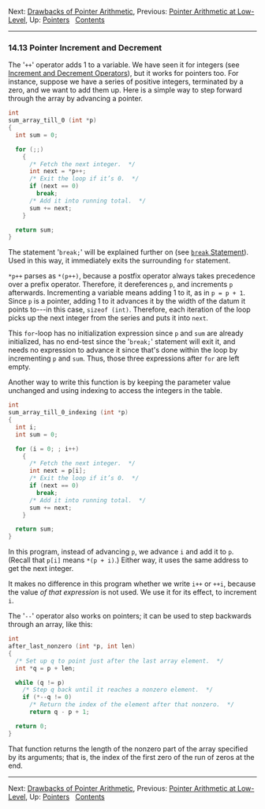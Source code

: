 Next: [Drawbacks of Pointer
Arithmetic](Pointer-Arithmetic-Drawbacks.md), Previous: [Pointer
Arithmetic at Low-Level](Low_002dLevel-Pointer-Arithmetic.md), Up:
[Pointers](Pointers.md)  
[Contents](index.md#SEC_Contents "Table of contents")  

------------------------------------------------------------------------


### 14.13 Pointer Increment and Decrement 


The '`++`' operator adds 1 to a variable. We have seen it for
integers (see [Increment and Decrement
Operators](Increment_002fDecrement.md)), but it works for pointers
too. For instance, suppose we have a series of positive integers,
terminated by a zero, and we want to add them up. Here is a simple way
to step forward through the array by advancing a pointer.

``` C
int
sum_array_till_0 (int *p)
{
  int sum = 0;

  for (;;)
    {
      /* Fetch the next integer.  */
      int next = *p++;
      /* Exit the loop if it’s 0.  */
      if (next == 0)
        break;
      /* Add it into running total.  */
      sum += next;
    }

  return sum;
}
```

The statement '`break;`' will be explained further on (see
[`break` Statement](break-Statement.md)). Used in this way, it
immediately exits the surrounding `for` statement.

`*p++` parses as `*(p++)`, because a postfix operator always takes
precedence over a prefix operator. Therefore, it dereferences `p`, and
increments `p` afterwards. Incrementing a variable means adding 1 to it,
as in `p = p + 1`. Since `p` is a pointer, adding 1 to it advances it by
the width of the datum it points to---in this case, `sizeof (int)`.
Therefore, each iteration of the loop picks up the next integer from the
series and puts it into `next`.

This `for`-loop has no initialization expression since `p` and `sum` are
already initialized, has no end-test since the '`break;`'
statement will exit it, and needs no expression to advance it since
that's done within the loop by incrementing `p` and `sum`. Thus, those
three expressions after `for` are left empty.

Another way to write this function is by keeping the parameter value
unchanged and using indexing to access the integers in the table.

``` C
int
sum_array_till_0_indexing (int *p)
{
  int i;
  int sum = 0;

  for (i = 0; ; i++)
    {
      /* Fetch the next integer.  */
      int next = p[i];
      /* Exit the loop if it’s 0.  */
      if (next == 0)
        break;
      /* Add it into running total.  */
      sum += next;
    }

  return sum;
}
```

In this program, instead of advancing `p`, we advance `i` and add it to
`p`. (Recall that `p[i]` means `*(p + i)`.) Either way, it uses the same
address to get the next integer.

It makes no difference in this program whether we write `i++` or `++i`,
because the value *of that expression* is not used. We use it for its
effect, to increment `i`.

The '`--`' operator also works on pointers; it can be used to
step backwards through an array, like this:

``` C
int
after_last_nonzero (int *p, int len)
{
  /* Set up q to point just after the last array element.  */
  int *q = p + len;

  while (q != p)
    /* Step q back until it reaches a nonzero element.  */
    if (*--q != 0)
      /* Return the index of the element after that nonzero.  */
      return q - p + 1;

  return 0;
}
```

That function returns the length of the nonzero part of the array
specified by its arguments; that is, the index of the first zero of the
run of zeros at the end.

------------------------------------------------------------------------

Next: [Drawbacks of Pointer
Arithmetic](Pointer-Arithmetic-Drawbacks.md), Previous: [Pointer
Arithmetic at Low-Level](Low_002dLevel-Pointer-Arithmetic.md), Up:
[Pointers](Pointers.md)  
[Contents](index.md#SEC_Contents "Table of contents")  
